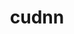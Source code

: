 ---
title: "cudnn"
layout: cache
categories: [package, develop-2024-03-24]
meta: {"versions": ["8.9.7.29-11", "8.9.7.29-12"], "compilers": ["gcc@=11.4.0", "gcc@=9.4.0"], "oss": ["ubuntu20.04", "ubuntu22.04"], "platforms": ["linux"], "targets": ["ppc64le", "x86_64_v3"], "stacks": ["e4s-power", "ml-linux-x86_64-cuda", "root"], "num_specs": 3, "num_specs_by_stack": {"e4s-power": 1, "root": 3, "ml-linux-x86_64-cuda": 2}}
spec_details: [{"hash": "27r4vfgzprygs2erjyfpesg6wsjbvdh2", "compiler": "gcc@=9.4.0", "versions": ["8.9.7.29-11"], "os": "ubuntu20.04", "platform": "linux", "target": "ppc64le", "variants": ["build_system=generic"], "stacks": ["e4s-power", "root"], "size": "-", "tarball": "https://binaries.spack.io/releases/develop-2024-03-24/build_cache/linux-ubuntu20.04-ppc64le/gcc-9.4.0/cudnn-8.9.7.29-11/linux-ubuntu20.04-ppc64le-gcc-9.4.0-cudnn-8.9.7.29-11-27r4vfgzprygs2erjyfpesg6wsjbvdh2.spack"}, {"hash": "wtsgm2kxy6hksao4aqlohfx26n7fwrck", "compiler": "gcc@=11.4.0", "versions": ["8.9.7.29-11"], "os": "ubuntu22.04", "platform": "linux", "target": "x86_64_v3", "variants": ["build_system=generic"], "stacks": ["root", "ml-linux-x86_64-cuda"], "size": "-", "tarball": "https://binaries.spack.io/releases/develop-2024-03-24/build_cache/linux-ubuntu22.04-x86_64_v3/gcc-11.4.0/cudnn-8.9.7.29-11/linux-ubuntu22.04-x86_64_v3-gcc-11.4.0-cudnn-8.9.7.29-11-wtsgm2kxy6hksao4aqlohfx26n7fwrck.spack"}, {"hash": "rghj5xasbdheh5kx4br2fkp4l5aw5epo", "compiler": "gcc@=11.4.0", "versions": ["8.9.7.29-12"], "os": "ubuntu22.04", "platform": "linux", "target": "x86_64_v3", "variants": ["build_system=generic"], "stacks": ["root", "ml-linux-x86_64-cuda"], "size": "-", "tarball": "https://binaries.spack.io/releases/develop-2024-03-24/build_cache/linux-ubuntu22.04-x86_64_v3/gcc-11.4.0/cudnn-8.9.7.29-12/linux-ubuntu22.04-x86_64_v3-gcc-11.4.0-cudnn-8.9.7.29-12-rghj5xasbdheh5kx4br2fkp4l5aw5epo.spack"}]
---